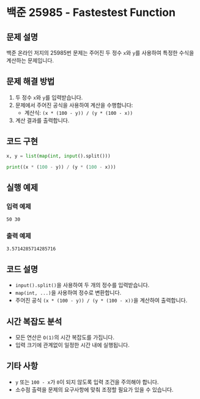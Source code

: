 # 백준 25985 - Fastestest Function

## 문제 설명
백준 온라인 저지의 25985번 문제는 주어진 두 정수 `x`와 `y`를 사용하여 특정한 수식을 계산하는 문제입니다.

## 문제 해결 방법
1. 두 정수 `x`와 `y`를 입력받습니다.
2. 문제에서 주어진 공식을 사용하여 계산을 수행합니다:
   - 계산식: `(x * (100 - y)) / (y * (100 - x))`
3. 계산 결과를 출력합니다.

## 코드 구현
```python
x, y = list(map(int, input().split()))

print((x * (100 - y)) / (y * (100 - x)))
```

## 실행 예제
### 입력 예제
```
50 30
```
### 출력 예제
```
3.5714285714285716
```

## 코드 설명
- `input().split()`을 사용하여 두 개의 정수를 입력받습니다.
- `map(int, ...)`을 사용하여 정수로 변환합니다.
- 주어진 공식 `(x * (100 - y)) / (y * (100 - x))`을 계산하여 출력합니다.

## 시간 복잡도 분석
- 모든 연산은 `O(1)`의 시간 복잡도를 가집니다.
- 입력 크기에 관계없이 일정한 시간 내에 실행됩니다.

## 기타 사항
- `y` 또는 `100 - x`가 `0`이 되지 않도록 입력 조건을 주의해야 합니다.
- 소수점 출력을 문제의 요구사항에 맞춰 조정할 필요가 있을 수 있습니다.

